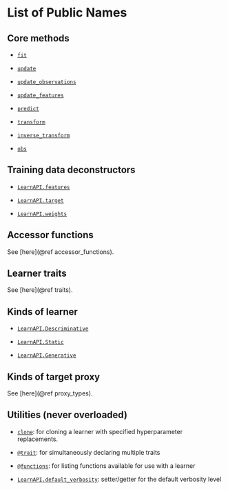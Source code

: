 # List of Public Names

## Core methods

- [`fit`](@ref)

- [`update`](@ref)

- [`update_observations`](@ref)

- [`update_features`](@ref)

- [`predict`](@ref)

- [`transform`](@ref)

- [`inverse_transform`](@ref)

- [`obs`](@ref)

## Training data deconstructors

- [`LearnAPI.features`](@ref)

- [`LearnAPI.target`](@ref)
  
- [`LearnAPI.weights`](@ref)
  

## Accessor functions

See [here](@ref accessor_functions).


## Learner traits

See [here](@ref traits).

## Kinds of learner

- [`LearnAPI.Descriminative`](@ref)

- [`LearnAPI.Static`](@ref)

- [`LearnAPI.Generative`](@ref)

## Kinds of target proxy

See [here](@ref proxy_types).


## Utilities (never overloaded)

- [`clone`](@ref): for cloning a learner with specified hyperparameter replacements.

- [`@trait`](@ref): for simultaneously declaring multiple traits

- [`@functions`](@ref): for listing functions available for use with a learner

- [`LearnAPI.default_verbosity`](@ref): setter/getter for the default verbosity level 
